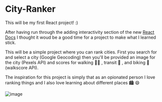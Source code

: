 # City-Ranker

This will be my first React project! :) 

After having run through the adding interactivity section of the new [React Docs](https://beta.reactjs.org/) I thought it woud be a good time for a project to make what I learned stick.

This will be a simple project where you can rank cities. First you search for and select a city (Google Geocoding) then you'll be provided an image for the city (Pexels API) and scores for walking 🚶‍♂️ , transit 🚊 , and biking 🚴  (walkscore API).

The inspiration for this project is simply that as an opionated person I love ranking things and I also love learning about different places 🏙 😄

![image](https://user-images.githubusercontent.com/75150470/190916434-dfe2173d-7b30-433c-9fb7-2f31c20a701b.png)
